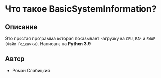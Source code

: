 # Что такое BasicSystemInformation?
## Описание
Это простая программа которая показывает нагрузку на `CPU`, `RAM` и `SWAP (Файл Подкачки)`. Написана на **Python 3.9**
## Автор
- Роман Слабицкий 

